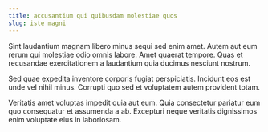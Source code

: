 ```yaml
---
title: accusantium qui quibusdam molestiae quos
slug: iste magni
---
```


Sint laudantium magnam libero minus sequi sed enim amet. Autem aut eum rerum qui molestiae odio omnis labore. Amet quaerat tempore. Quas et recusandae exercitationem a laudantium quia ducimus nesciunt nostrum.

Sed quae expedita inventore corporis fugiat perspiciatis. Incidunt eos est unde vel nihil minus. Corrupti quo sed et voluptatem autem provident totam.

Veritatis amet voluptas impedit quia aut eum. Quia consectetur pariatur eum quo consequatur et assumenda a ab. Excepturi neque veritatis dignissimos enim voluptate eius in laboriosam.
